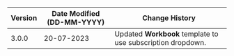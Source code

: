 | **Version** | **Date Modified (DD-MM-YYYY)** | **Change History**   |
|-------------|--------------------------------|----------------------|
| 3.0.0       | 20-07-2023                     | Updated **Workbook** template to use subscription dropdown.     | 
